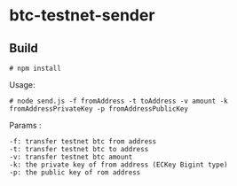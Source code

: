 # btc-testnet-sender

## Build

    # npm install



Usage:

    # node send.js -f fromAddress -t toAddress -v amount -k fromAddressPrivateKey -p fromAddressPublicKey



Params :

    -f: transfer testnet btc from address
    -t: transfer testnet btc to address
    -v: transfer testnet btc amount
    -k: the private key of from address (ECKey Bigint type)
    -p: the public key of rom address